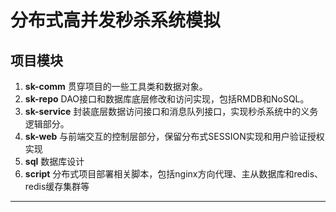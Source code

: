 # 分布式高并发秒杀系统模拟
## 项目模块
1. **sk-comm** 贯穿项目的一些工具类和数据对象。
2. **sk-repo** DAO接口和数据库底层修改和访问实现，包括RMDB和NoSQL。
3. **sk-service** 封装底层数据访问接口和消息队列接口，实现秒杀系统中的义务逻辑部分。
4. **sk-web** 与前端交互的控制层部分，保留分布式SESSION实现和用户验证授权实现
5. **sql** 数据库设计
6. **script** 分布式项目部署相关脚本，包括nginx方向代理、主从数据库和redis、redis缓存集群等
---

